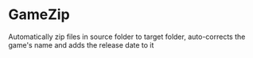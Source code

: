 # GameZip
Automatically zip files in source folder to target folder, auto-corrects the game's name and adds the release date to it
